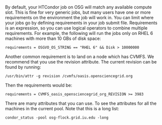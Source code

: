 [title]: - "Steer your jobs with HTCondor job requirements"

By default, your HTCondor job on OSG will match any available compute slot. This
is fine for very generic jobs, but many users have one or more requirements on
the environment the job will work in. You can limit where your jobs go by
defining requirements in your job submit file. Requirements is an expression, so
you can use logical operators to combine multiple requirements. For example, the
following will run the jobs only on RHEL 6 machines with more than 10 GBs of
disk space:

	requirements = OSGVO_OS_STRING == "RHEL 6" && Disk > 10000000
 
Another common requirement is to land on a node which has CVMFS. We recommend
that you use the revision attribute. The current revision can be found by
running:

	/usr/bin/attr -g revision /cvmfs/oasis.opensciencegrid.org

Then the requirements would be:

	requirements = CVMFS_oasis_opensciencegrid_org_REVISION >= 3983

There are many attributes that you can use. To see the attributes for all the
machines in the current pool. Note that this is a long list:

	condor_status -pool osg-flock.grid.iu.edu -long

